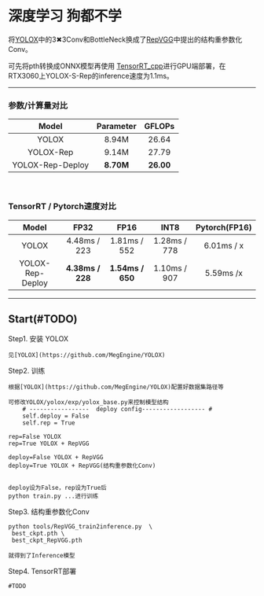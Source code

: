 # 深度学习 狗都不学

将[YOLOX](https://github.com/MegEngine/YOLOX)中的3✖3Conv和BottleNeck换成了[RepVGG](https://github.com/DingXiaoH/RepVGG)中提出的结构重参数化Conv。


可先将pth转换成ONNX模型再使用
[TensorRT_cpp](https://github.com/shouxieai/tensorRT_cpp)进行GPU端部署，在RTX3060上YOLOX-S-Rep的inference速度为1.1ms。

-----------


### 参数/计算量对比
|  Model   | Parameter  | GFLOPs |
|  :----:  | :----:     | :----: |
| YOLOX   | 8.94M      | 26.64   |
| YOLOX-Rep   | 9.14M     | 27.79|
| YOLOX-Rep-Deploy   | **8.70M**     | **26.00**|

<br>

### TensorRT / Pytorch速度对比
|  Model   | FP32  | FP16 | INT8| Pytorch(FP16)
|  :----:  | :----:     | :----: |:----: |:----: |
| YOLOX   | 4.48ms / 223|1.81ms / 552|1.28ms / 778 |6.01ms / x
| YOLOX-Rep-Deploy   |**4.38ms / 228**|**1.54ms / 650**|1.10ms / 907 | 5.59ms /x


--------------------------

## Start(#TODO)
Step1. 安装 YOLOX
```shell
见[YOLOX](https://github.com/MegEngine/YOLOX)
```

Step2. 训练
```shell
根据[YOLOX](https://github.com/MegEngine/YOLOX)配置好数据集路径等

可修改YOLOX/yolox/exp/yolox_base.py来控制模型结构
    # -----------------  deploy config------------------ #
    self.deploy = False
    self.rep = True

rep=False YOLOX
rep=True YOLOX + RepVGG

deploy=False YOLOX + RepVGG
deploy=True YOLOX + RepVGG(结构重参数化Conv)


deploy设为False，rep设为True后
python train.py ...进行训练
```
Step3. 结构重参数化Conv
```shell
python tools/RepVGG_train2inference.py  \
 best_ckpt.pth \
 best_ckpt_RepVGG.pth

就得到了Inference模型
```
Step4. TensorRT部署
```shell
#TODO
```